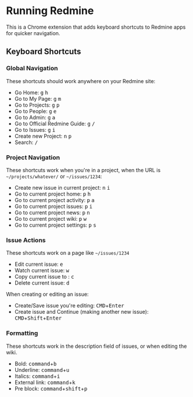 # Running Redmine

This is a Chrome extension that adds keyboard shortcuts to Redmine apps for quicker navigation.

## Keyboard Shortcuts

### Global Navigation

These shortcuts should work anywhere on your Redmine site:

- Go Home: <kbd>g</kbd> <kbd>h</kbd>
- Go to My Page: <kbd>g</kbd> <kbd>m</kbd>
- Go to Projects: <kbd>g</kbd> <kbd>p</kbd>
- Go to People: <kbd>g</kbd> <kbd>e</kbd>
- Go to Admin: <kbd>g</kbd> <kbd>a</kbd>
- Go to Official Redmine Guide: <kbd>g</kbd> <kbd>/</kbd>
- Go to Issues: <kbd>g</kbd> <kbd>i</kbd>
- Create new Project: <kbd>n</kbd> <kbd>p</kbd>
- Search: <kbd>/</kbd>

### Project Navigation

These shortcuts work when you're in a project, when the URL is `~/projects/whatever/` or `~/issues/1234`:

- Create new issue in current project: <kbd>n</kbd> <kbd>i</kbd>
- Go to current project home: <kbd>p</kbd> <kbd>h</kbd>
- Go to current project activity: <kbd>p</kbd> <kbd>a</kbd>
- Go to current project issues: <kbd>p</kbd> <kbd>i</kbd>
- Go to current project news: <kbd>p</kbd> <kbd>n</kbd>
- Go to current project wiki: <kbd>p</kbd> <kbd>w</kbd>
- Go to current project settings: <kbd>p</kbd> <kbd>s</kbd>

### Issue Actions

These shortcuts work on a page like `~/issues/1234`

- Edit current issue: <kbd>e</kbd>
- Watch current issue: <kbd>w</kbd>
- Copy current issue to : <kbd>c</kbd>
- Delete current issue: <kbd>d</kbd>

When creating or editing an issue:
- Create/Save issue you're editing: <kbd>CMD</kbd>+<kbd>Enter</kbd>
- Create issue and Continue (making another new issue): <kbd>CMD</kbd>+<kbd>Shift</kbd>+<kbd>Enter</kbd>

### Formatting

These shortcuts work in the description field of issues, or when editing the wiki.

- Bold: <kbd>command</kbd>+<kbd>b</kbd>
- Underline: <kbd>command</kbd>+<kbd>u</kbd>
- Italics: <kbd>command</kbd>+<kbd>i</kbd>
- External link: <kbd>command</kbd>+<kbd>k</kbd>
- Pre block: <kbd>command</kbd>+<kbd>shift</kbd>+<kbd>p</kbd>
